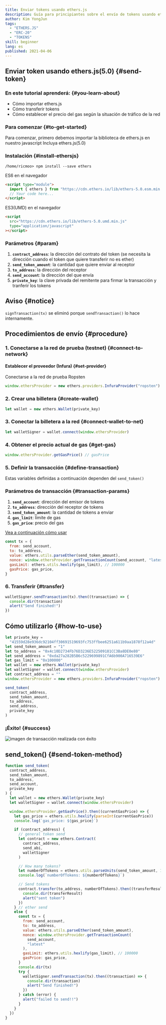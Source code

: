```yaml
---
title: Enviar tokens usando ethers.js
description: Guía para principiantes sobre el envío de tokens usando ethers.js.
author: Kim YongJun
tags:
  - "ETHERS.JS"
  - "ERC-20"
  - "TOKENS"
skill: beginner
lang: es
published: 2021-04-06
---
```


## Enviar token usando ethers.js(5.0) {#send-token}

### En este tutorial aprenderá: {#you-learn-about}

- Cómo importar ethers.js
- Cómo transferir tokens
- Cómo establecer el precio del gas según la situación de tráfico de la red

### Para comenzar {#to-get-started}

Para comenzar, primero debemos importar la biblioteca de ethers.js en nuestro javascript Incluya ethers.js(5.0)

### Instalación {#install-ethersjs}

```shell
/home/ricmoo> npm install --save ethers
```

ES6 en el navegador

```html
<script type="module">
  import { ethers } from "https://cdn.ethers.io/lib/ethers-5.0.esm.min.js"
  // Your code here...
</script>
```

ES3(UMD) en el navegador

```html
<script
  src="https://cdn.ethers.io/lib/ethers-5.0.umd.min.js"
  type="application/javascript"
></script>
```

### Parámetros {#param}

1. **`contract_address`**: la dirección del contrato del token (se necesita la dirección cuando el token que quiere transferir no es ether)
2. **`send_token_amount`**: la cantidad que quiere enviar al receptor
3. **`to_address`**: la dirección del receptor
4. **`send_account`**: la dirección del que envía
5. **`private_key`**: la clave privada del remitente para firmar la transacción y tranferir los tokens

## Aviso {#notice}

`signTransaction(tx)` se eliminó porque `sendTransaction()` lo hace internamente.

## Procedimientos de envío {#procedure}

### 1. Conectarse a la red de prueba (testnet) {#connect-to-network}

#### Establecer el proveedor (Infura) {#set-provider}

Conectarse a la red de prueba Ropsten

```javascript
window.ethersProvider = new ethers.providers.InfuraProvider("ropsten")
```

### 2. Crear una billetera {#create-wallet}

```javascript
let wallet = new ethers.Wallet(private_key)
```

### 3. Conectar la billetera a la red {#connect-wallet-to-net}

```javascript
let walletSigner = wallet.connect(window.ethersProvider)
```

### 4. Obtener el precio actual de gas {#get-gas}

```javascript
window.ethersProvider.getGasPrice() // gasPrice
```

### 5. Definir la transacción {#define-transaction}

Estas variables definidas a continuación dependen del `send_token()`

### Parámetros de transacción {#transaction-params}

1. **`send_account`**: dirección del emisor de tokens
2. **`to_address`**: dirección del receptor de tokens
3. **`send_token_amount`**: la cantidad de tokens a enviar
4. **`gas_limit`**: límite de gas
5. **`gas_price`**: precio del gas

[Vea a continuación cómo usar](#how-to-use)

```javascript
const tx = {
  from: send_account,
  to: to_address,
  value: ethers.utils.parseEther(send_token_amount),
  nonce: window.ethersProvider.getTransactionCount(send_account, "latest"),
  gasLimit: ethers.utils.hexlify(gas_limit), // 100000
  gasPrice: gas_price,
}
```

### 6. Transferir {#transfer}

```javascript
walletSigner.sendTransaction(tx).then((transaction) => {
  console.dir(transaction)
  alert("Send finished!")
})
```

## Cómo utilizarlo {#how-to-use}

```javascript
let private_key =
  "41559d28e936dc92104ff30691519693fc753ffbee6251a611b9aa1878f12a4d"
let send_token_amount = "1"
let to_address = "0x4c10D2734Fb76D3236E522509181CC3Ba8DE0e80"
let send_address = "0xda27a282B5B6c5229699891CfA6b900A716539E6"
let gas_limit = "0x100000"
let wallet = new ethers.Wallet(private_key)
let walletSigner = wallet.connect(window.ethersProvider)
let contract_address = ""
window.ethersProvider = new ethers.providers.InfuraProvider("ropsten")

send_token(
  contract_address,
  send_token_amount,
  to_address,
  send_address,
  private_key
)
```

### ¡Éxito! {#success}

![imagen de transacción realizada con éxito](./successful-transaction.png)

## send_token() {#send-token-method}

```javascript
function send_token(
  contract_address,
  send_token_amount,
  to_address,
  send_account,
  private_key
) {
  let wallet = new ethers.Wallet(private_key)
  let walletSigner = wallet.connect(window.ethersProvider)

  window.ethersProvider.getGasPrice().then((currentGasPrice) => {
    let gas_price = ethers.utils.hexlify(parseInt(currentGasPrice))
    console.log(`gas_price: ${gas_price}`)

    if (contract_address) {
      // general token send
      let contract = new ethers.Contract(
        contract_address,
        send_abi,
        walletSigner
      )

      // How many tokens?
      let numberOfTokens = ethers.utils.parseUnits(send_token_amount, 18)
      console.log(`numberOfTokens: ${numberOfTokens}`)

      // Send tokens
      contract.transfer(to_address, numberOfTokens).then((transferResult) => {
        console.dir(transferResult)
        alert("sent token")
      })
    } // ether send
    else {
      const tx = {
        from: send_account,
        to: to_address,
        value: ethers.utils.parseEther(send_token_amount),
        nonce: window.ethersProvider.getTransactionCount(
          send_account,
          "latest"
        ),
        gasLimit: ethers.utils.hexlify(gas_limit), // 100000
        gasPrice: gas_price,
      }
      console.dir(tx)
      try {
        walletSigner.sendTransaction(tx).then((transaction) => {
          console.dir(transaction)
          alert("Send finished!")
        })
      } catch (error) {
        alert("failed to send!!")
      }
    }
  })
}
```
